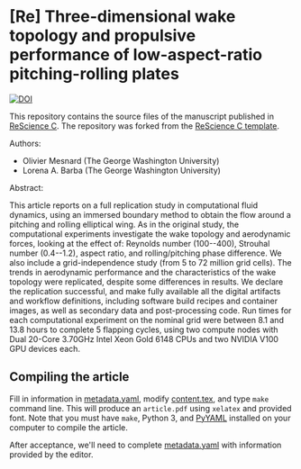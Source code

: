 # [Re] Three-dimensional wake topology and propulsive performance of low-aspect-ratio pitching-rolling plates

[![DOI](https://zenodo.org/badge/DOI/10.5281/zenodo.5234931.svg)](https://doi.org/10.5281/zenodo.5234931)

This repository contains the source files of the manuscript published in [ReScience C](https://rescience.github.io/).
The repository was forked from the [ReScience C template](https://github.com/ReScience/template).

Authors:

* Olivier Mesnard (The George Washington University)
* Lorena A. Barba (The George Washington University)

Abstract:

This article reports on a full replication study in computational fluid dynamics, using an immersed boundary method to obtain the flow around a pitching and rolling elliptical wing. As in the original study, the computational experiments investigate the wake topology and aerodynamic forces, looking at the effect of: Reynolds number (100--400), Strouhal number (0.4--1.2), aspect ratio, and rolling/pitching phase difference. We also include a grid-independence study (from 5 to 72 million grid cells). The trends in aerodynamic performance and the characteristics of the wake topology were replicated, despite some differences in results. We declare the replication successful, and make fully available all the digital artifacts and workflow definitions, including software build recipes and container images, as well as secondary data and post-processing code. Run times for each computational experiment on the nominal grid were between 8.1 and 13.8 hours to complete 5 flapping cycles, using two compute nodes with Dual 20-Core 3.70GHz Intel Xeon Gold 6148 CPUs and two NVIDIA V100 GPU devices each.

## Compiling the article

Fill in information in [metadata.yaml](./metadata.yaml), modify [content.tex](content.tex), and type `make` command line.
This will produce an `article.pdf` using `xelatex` and provided font.
Note that you must have `make`, Python 3, and [PyYAML](https://pyyaml.org/) installed on your computer to compile the article.

After acceptance, we'll need to complete [metadata.yaml](./metadata.yaml) with information provided by the editor.
